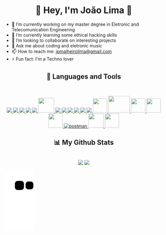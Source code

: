 <h1 align="center"> 👋 Hey, I'm João Lima 👋 </h1>

- 🔭 I’m currently working on my master degree in Eletronic and Telecomunication Engineering
- 🌱 I’m currently learning some ethical hacking skills
- 👯 I’m looking to collaborate on interesting projects
- 💬 Ask me about coding and eletronic music
- 📫 How to reach me: jpmalheirolima@gmail.com
- ⚡ Fun fact: I'm a Techno lover

<h2 align="center">🚀 Languages and Tools </h2>
<br/>

<p align="center"> 
    <a href="https://www.cplusplus.com" target="_blank"> <img src="https://img.icons8.com/color/48/000000/c-plus-plus-logo.png"/> </a>
    <a href="https://www.java.com" target="_blank"> <img src="https://img.icons8.com/color/48/000000/java-coffee-cup-logo.png"/> </a>
    <a href="https://www.python.org" target="_blank"> <img src="https://img.icons8.com/color/48/000000/python.png"/> </a>  
    <a href="https://www.mathworks.com/products/matlab.html" target="_blank"> <img src="https://img.icons8.com/fluency/48/000000/matlab.png"/> </a> 
    <a href="https://pt.overleaf.com" target="_blank"> <img src="https://img.icons8.com/color/48/000000/latex.png"/> </a>  
    <a href="https://flask.palletsprojects.com/en/2.2.x/" target="_blank"> <img src="https://img.icons8.com/ios/500/flask.png" width="50" height="47"/> </a>
    <a href="https://www.djangoproject.com" target="_blank"> <img src="https://img.icons8.com/color/48/000000/django.png"/> </a>    
    <a href="https://developer.mozilla.org/en-US/docs/Web/JavaScript" target="_blank"> <img src="https://img.icons8.com/color/48/000000/javascript.png"/> </a> 
    <a href="https://www.w3schools.com/html/" target="_blank"> <img src="https://img.icons8.com/color/48/000000/html-5.png"/> </a> 
    <a href="https://www.w3schools.com/css/" target="_blank"> <img src="https://img.icons8.com/color/48/000000/css3.png"/> </a> 
    <a href="https://getbootstrap.com" target="_blank"> <img src="https://img.icons8.com/color/48/000000/bootstrap.png"/> </a> 
    <a href="https://docs.microsoft.com/en-us/dotnet/visual-basic/" target="_blank"> <img src="https://img.icons8.com/fluency/48/000000/visual-basic.png"/> </a> 
    <a href="https://www.w3schools.com/sql/" target="_blank"> <img src="https://img.icons8.com/external-soft-fill-juicy-fish/60/000000/external-sql-coding-and-development-soft-fill-soft-fill-juicy-fish.png" width="45" height="45"/> </a> 
    <a href="https://www.mysql.com" target="_blank"> <img src="https://altyra.com/wp-content/uploads/2018/11/mysql-logo-png-transparent.png" width="68" height="53"/> </a>
    <a href="https://www.postgresql.org" target="_blank"> <img src="https://seeklogo.com/images/P/PostgreSQL_Inc-logo-09A7EFEB72-seeklogo.com.png" width="45" height="45"/> </a>
    <a href="https://www.influxdata.com" target="_blank"> <img src="https://influxdata.github.io/branding/img/downloads/influxdata-logo--symbol--pool.svg" width="45" height="45"/> </a> 
    <a href="https://www.gns3.com" target="_blank"> <img src="https://www.gns3.com/assets/custom/gns3/images/logo-colour.png" width="45" height="45"/> </a>
    <a href="https://postman.com" target="_blank"> <img src="https://www.vectorlogo.zone/logos/getpostman/getpostman-icon.svg" alt="postman" width="45" height="45"/> </a> 
    <a href="https://www.docker.com" target="_blank"> <img src="https://www.docker.com/wp-content/uploads/2022/03/Moby-logo.png" width="48" height="45"/> </a> 
    <a href="https://www.gnu.org/software/bash/" target="_blank"> <img src="https://img.icons8.com/color/48/000000/console.png" width="45" height="45"/> </a> 
</p>

<h2 align="center"> 📊 My Github Stats </h2>
<br/>

<div align="center">
  <img height="180em" src="https://github-readme-stats.vercel.app/api?username=jplimaMC&show_icons=true&theme=react&bg_color=0D1117&include_all_commits=true"/>
  <img height="180em" src="https://github-readme-stats.vercel.app/api/top-langs/?username=jplimaMC&langs_count=10&layout=compact&theme=react&bg_color=0D1117"/>
</div>

![Snake animation](https://github.com/jplimaMC/jplimaMC/blob/output/github-contribution-grid-snake.svg)


